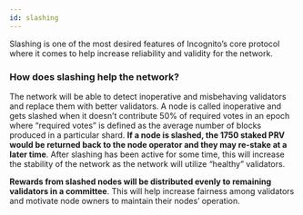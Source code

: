 ```yaml
---
id: slashing
---
```



Slashing is one of the most desired features of Incognito’s core protocol where it comes to help increase reliability and validity for the network.

### How does slashing help the network?

The network will be able to detect inoperative and misbehaving validators and replace them with better validators. A node is called inoperative and gets slashed when it doesn’t contribute 50% of required votes in an epoch where “required votes” is defined as the average number of blocks produced in a particular shard. **If a node is slashed, the 1750 staked PRV would be returned back to the node operator and they may re-stake at a later time**. After slashing has been active for some time, this will increase the stability of the network as the network will utilize “healthy” validators.

**Rewards from slashed nodes will be distributed evenly to remaining validators in a committee**. This will help increase fairness among validators and motivate node owners to maintain their nodes’ operation.

